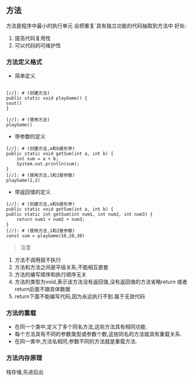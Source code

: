 ## 方法
方法是程序中最小的执行单元
会把重复`具有独立功能的代码抽取到方法中
好处:
1. 提高代码复用性
2. 可以代码的可维护性

### 方法定义格式

- 简单定义
```

[//]: # (创建方法)
public static void playGame() {
sout()
}

[//]: # (使用方法)
playGame()
```
- 带参数的定义
```
[//]: # (创建方法,a和b是形参)
public static void getSum(int a, int b) {
    int sum = a + b;
    System.out.println(sum);
}
[//]: # (使用方法,1和2是参数)
playGame(1,2)
```
- 带返回值的定义
```
[//]: # (创建方法,a和b是形参)
public static void getSum(int a, int b) {
public static int getSum(int num1, int num2, int num3) {
    return num1 + num2 + num3;
}
[//]: # (使用方法,1和2是参数)
const sum = playGame(10,20,30)
```
> 注意
1. 方法不调用就不执行
2. 方法和方法之间是平级关系,不能相互嵌套
3. 方法的编写顺序和执行顺序无关
4. 方法的类型为void,表示该方法没有返回值,没有返回值的方法省略return 或者return后面不跟具体数据
5. return下面不能编写代码,因为永远执行不到.属于无效代码

### 方法的重载
- 在同一个类中,定义了多个同名方法,这些方法具有相同功能.
- 每个方法具有不同的参数类型或参数个数,这些同名的方法就具有重载关系.
- 在同一类中,方法名相同,参数不同的方法就是重载方法.

### 方法内存原理
栈存储,先进后出 
